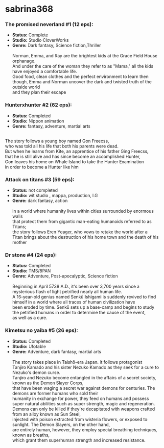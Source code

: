 # sabrina368

### The promised neverland #1 (12 eps):  
* **Status:** Complete <br/> 
* **Studio:** Studio CloverWorks <br/>
* **Genre:**  Dark fantasy, Science fiction,Thriller<br/><br/>
Norman, Emma, and Ray are the brightest kids at the Grace Field House orphanage. <br/>
And under the care of the woman they refer to as "Mama," all the kids have enjoyed a comfortable life. <br/>
Good food, clean clothes and the perfect environment to learn then though, Emma and Norman uncover the dark and twisted truth of the outside world <br/>
 and they plan their escape <br/>

### Hunterxhunter #2 (62 eps):  
* **Status:** Completed<br/> 
* **Studio:** Nippon animation <br/>
* **Genre:** fantasy, adventure, martial arts <br/><br/> 

The story follows a young boy named Gon Freecss, <br/>
who was told all his life that both his parents were dead. <br/>
But when he learns from Kite, an apprentice of his father Ging Freecss, <br/>
that he is still alive and has since become an accomplished Hunter, <br/>
Gon leaves his home on Whale Island to take the Hunter Examination<br/>
in order to become a Hunter like him <br/>

### Attack on titans #3 (59 eps):  
* **Status:** not completed <br/> 
* **Studio:** wit studio , mappa, production, I.G <br/>
* **Genre:** dark fantasy, action <br/><br/> 
in a world where humanity lives within cities surrounded by enormous walls <br/>
that protect them from gigantic man-eating humanoids referred to as Titans; <br/>
the story follows Eren Yeager, who vows to retake the world after a <br/>
Titan brings about the destruction of his home town and the death of his mother<br/>


### Dr stone #4 (24 eps):  
* **Status:** Completed <br/> 
* **Studio:** TMS/8PAN <br/>
* **Genre:**  Adventure, Post-apocalyptic, Science fiction <br/><br/> 
Beginning in April 5738 A.D., it's been over 3,700 years since a mysterious flash of light petrified nearly all human life. <br/>
A 16-year-old genius named Senkū Ishigami is suddenly revived to find himself in a world where all traces of human civilization have<br/>
been eroded by time. Senkū sets up a base-camp and begins to study the petrified humans in order to determine the cause of the event,<br/>
as well as a cure. 

### Kimetsu no yaiba #5 (26 eps):  
* **Status:** Completed <br/> 
* **Studio:** Ufotable <br/>
* **Genre:** Adventure, dark fantasy, martial arts <br/><br/> 
The story takes place in Taishō-era Japan. It follows protagonist <br/>
Tanjiro Kamado and his sister Nezuko Kamado as they seek for a cure to Nezuko's demon curse.<br/>
Tanjiro and Nezuko become entangled in the affairs of a secret society, known as the Demon Slayer Corps,<br/>
that have been waging a secret war against demons for centuries. The demons are former humans who sold their <br/>
humanity in exchange for power, they feed on humans and possess super natural abilities such as super strength, magic and regeneration. <br/>
Demons can only be killed if they're decapitated with weapons crafted from an alloy known as Sun Steel, <br/>
injected with poison extracted from wisteria flowers, or exposed to sunlight. The Demon Slayers, on the other hand,<br/>
are entirely human, however, they employ special breathing techniques, known as breaths, <br/>
which grant them superhuman strength and increased resistance.<br/>
